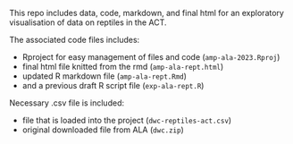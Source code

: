This repo includes data, code, markdown, and final html for an exploratory visualisation of data on reptiles in the ACT.

The associated code files includes:
- Rproject for easy management of files and code (`amp-ala-2023.Rproj`)
- final html file knitted from the rmd (`amp-ala-rept.html`)
- updated R markdown file (`amp-ala-rept.Rmd`)
- and a previous draft R script file (`exp-ala-rept.R`)

Necessary .csv file is included:
- file that is loaded into the project (`dwc-reptiles-act.csv`)
- original downloaded file from ALA (`dwc.zip`)
